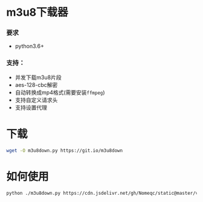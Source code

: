 # m3u8下载器
### 要求
- python3.6+

### 支持：
- 并发下载m3u8片段
- aes-128-cbc解密
- 自动转换成mp4格式(需要安装`ffmpeg`)
- 支持自定义请求头
- 支持设置代理

# 下载
```sh
wget -O m3u8down.py https://git.io/m3u8down 
```
# 如何使用

```sh
python ./m3u8down.py https://cdn.jsdelivr.net/gh/Nomeqc/static@master/video/encrypt.m3u8 ./enc.mp4 --header="pragma: no-cache" --proxy http://127.0.0.1:10809
```

